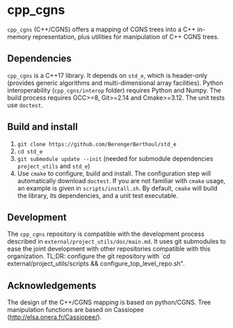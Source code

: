 cpp_cgns
========

`cpp_cgns` (C++/CGNS) offers a mapping of CGNS trees into a C++ in-memory representation, plus utilities for manipulation of C++ CGNS trees.

## Dependencies ##
`cpp_cgns` is a C++17 library. It depends on `std_e`, which is header-only (provides generic algorithms and multi-dimensional array facilities). Python interoperability (`cpp_cgns/interop` folder) requires Python and Numpy. The build process requires GCC>=8, Git>=2.14 and Cmake>=3.12. The unit tests use `doctest`.

## Build and install ##
1. `git clone https://github.com/BerengerBerthoul/std_e`
2. `cd std_e`
3. `git submodule update --init` (needed for submodule dependencies `project_utils` and `std_e`)
4. Use `cmake` to configure, build and install. The configuration step will automatically download `doctest`. If you are not familiar with `cmake` usage, an example is given in `scripts/install.sh`. By default, `cmake` will build the library, its dependencies, and a unit test executable.

## Development ##
The `cpp_cgns` repository is compatible with the development process described in `external/project_utils/doc/main.md`. It uses git submodules to ease the joint development with other repositories compatible with this organization. TL;DR: configure the git repository with `cd external/project_utils/scripts && configure_top_level_repo.sh".

## Acknowledgements ##
The design of the C++/CGNS mapping is based on python/CGNS. Tree manipulation functions are based on Cassiopee (http://elsa.onera.fr/Cassiopee/).
